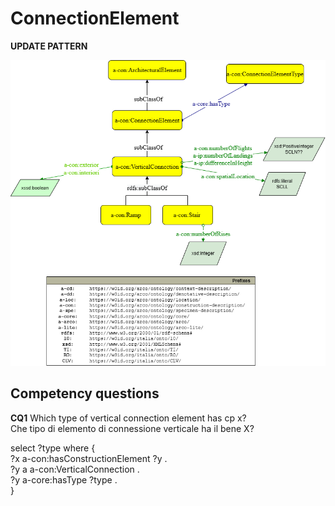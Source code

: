 # ConnectionElement


**UPDATE PATTERN**


![ConnectionElement pattern graph](https://github.com/ICCD-MiBACT/ArCo/blob/DEV-1.3.0/ArCo-release/Documentation/ArchitecturalOrLandscapeHeritage/Connection%20Element/ConnectionElement.drawio.png?raw=true)


## Competency questions


**CQ1** 
Which type of vertical connection element has cp x?   
Che tipo di elemento di connessione verticale ha il bene X?  

select ?type where {  
?x a-con:hasConstructionElement ?y .   
?y a a-con:VerticalConnection .  
?y a-core:hasType ?type .  
}  
